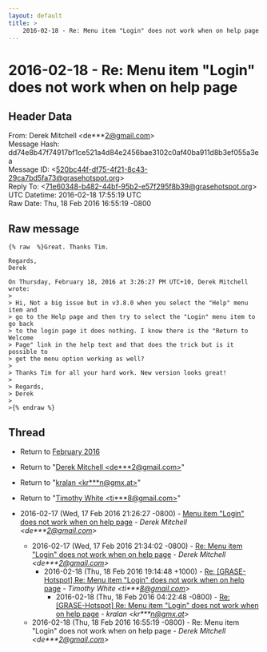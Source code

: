 ```yaml
---
layout: default
title: >
    2016-02-18 - Re: Menu item "Login" does not work when on help page
---
```


# 2016-02-18 - Re: Menu item "Login" does not work when on help page

## Header Data

From: Derek Mitchell \<de***2@gmail.com\><br>
Message Hash: dd74e8b47f74917bf1ce521a4d84e2456bae3102c0af40ba911d8b3ef055a3ea<br>
Message ID: \<520bc44f-df75-4f21-8c43-29ca7bd5fa73@grasehotspot.org\><br>
Reply To: \<71e60348-b482-44bf-95b2-e57f295f8b39@grasehotspot.org\><br>
UTC Datetime: 2016-02-18 17:55:19 UTC<br>
Raw Date: Thu, 18 Feb 2016 16:55:19 -0800<br>

## Raw message

```
{% raw  %}Great. Thanks Tim.

Regards,
Derek

On Thursday, February 18, 2016 at 3:26:27 PM UTC+10, Derek Mitchell wrote:
>
> Hi, Not a big issue but in v3.8.0 when you select the "Help" menu item and 
> go to the Help page and then try to select the "Login" menu item to go back 
> to the login page it does nothing. I know there is the "Return to Welcome 
> Page" link in the help text and that does the trick but is it possible to 
> get the menu option working as well?
>
> Thanks Tim for all your hard work. New version looks great!
>
> Regards,
> Derek
>
>{% endraw %}
```

## Thread

+ Return to [February 2016](/archive/2016/02)

+ Return to "[Derek Mitchell <de***2<span>@</span>gmail.com>](/authors/de___2_at_gmail_com)"
+ Return to "[kralan <kr***n<span>@</span>gmx.at>](/authors/kr___n_at_gmx_at)"
+ Return to "[Timothy White <ti***8<span>@</span>gmail.com>](/authors/ti___8_at_gmail_com)"

+ 2016-02-17 (Wed, 17 Feb 2016 21:26:27 -0800) - [Menu item "Login" does not work when on help page](/archive/2016/02/70b4ba6f1c37050f7225c168ad517232d921e365185c0892bfa8551bd271d096) - _Derek Mitchell \<de***2@gmail.com\>_
  + 2016-02-17 (Wed, 17 Feb 2016 21:34:02 -0800) - [Re: Menu item "Login" does not work when on help page](/archive/2016/02/f33c66c9862c4bc571dc937771b4cf5de49f2a887b1ecd8ce6d09714d546d406) - _Derek Mitchell \<de***2@gmail.com\>_
    + 2016-02-18 (Thu, 18 Feb 2016 19:14:48 +1000) - [Re: [GRASE-Hotspot] Re: Menu item "Login" does not work when on help page](/archive/2016/02/d3b840a9fee76fa883c21818f8c412586bd2b5a357afec225c5b14a2a18576c5) - _Timothy White \<ti***8@gmail.com\>_
      + 2016-02-18 (Thu, 18 Feb 2016 04:22:48 -0800) - [Re: [GRASE-Hotspot] Re: Menu item "Login" does not work when on help page](/archive/2016/02/5f12c493bbde07804aa92228974afb11e91be634584af7fd9900e6a142e2faea) - _kralan \<kr***n@gmx.at\>_
  + 2016-02-18 (Thu, 18 Feb 2016 16:55:19 -0800) - Re: Menu item "Login" does not work when on help page - _Derek Mitchell \<de***2@gmail.com\>_

